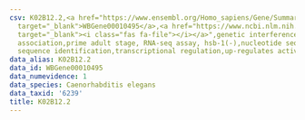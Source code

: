 ```yaml
---
csv: K02B12.2,<a href="https://www.ensembl.org/Homo_sapiens/Gene/Summary?db=core;g=WBGene00010495"
  target="_blank">WBGene00010495</a>,<a href="https://www.ncbi.nlm.nih.gov/pubmed/30894454"
  target="_blank"><i class="fas fa-file"></i></a>",genetic interference,functional
  association,prime adult stage, RNA-seq assay, hsb-1(-),nucleotide sequence identification,nucleotide
  sequence identification,transcriptional regulation,up-regulates activity
data_alias: K02B12.2
data_id: WBGene00010495
data_numevidence: 1
data_species: Caenorhabditis elegans
data_taxid: '6239'
title: K02B12.2
---
```

